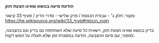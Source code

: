 **הודעת סיעה בנושא שאינו הצעת חוק**

מקור: חלק ג׳ - עבודת הכנסת / פרק שלישי - סדרי הדיון / סעיף 33
קישור: https://he.wikisource.org/wiki/תקנון_הכנסת#סעיף_33

בדיון בנושא שאינו הצעת חוק, רשאית כל סיעה שלא השתתפה גם בדיון וגם בהצבעה, למסור, עם סיום ההצבעה, הודעה במסגרת זמן שלא תעלה על חמש דקות.